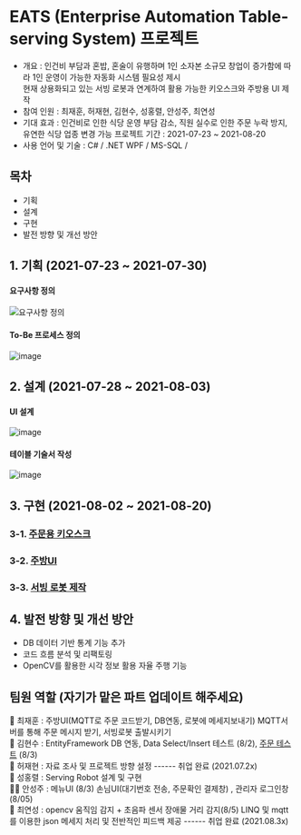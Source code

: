 # EATS (Enterprise Automation Table-serving System) 프로젝트 
- 개요 : 인건비 부담과 혼밥, 혼술이 유행하며 1인 소자본 소규모 창업이 증가함에 따라 1인 운영이 가능한 자동화 시스템 필요성 제시    
현재 상용화되고 있는 서빙 로봇과 연계하여 활용 가능한 키오스크와 주방용 UI 제작 
- 참여 인원 : 최재훈, 허재현, 김현수, 성홍렬, 안성주, 최연성
- 기대 효과 : 인건비로 인한 식당 운영 부담 감소, 직원 실수로 인한 주문 누락 방지, 유연한 식당 업종 변경 가능
프로젝트 기간 : 2021-07-23 ~ 2021-08-20
- 사용 언어 및 기술 : C# / .NET WPF / MS-SQL / 


## 목차 
- 기획
- 설계
- 구현
- 발전 방향 및 개선 방안 

## 1. 기획 (2021-07-23 ~ 2021-07-30)
#### 요구사항 정의 
![요구사항 정의](https://user-images.githubusercontent.com/77951828/129823796-a3a3d659-bde2-412f-83bb-43d2955d5b67.png)
#### To-Be 프로세스 정의
![image](https://user-images.githubusercontent.com/77951828/129824051-ef0a3618-5754-415f-9ed0-abd38c06241c.png)

## 2. 설계 (2021-07-28 ~ 2021-08-03)
#### UI 설계 
![image](https://user-images.githubusercontent.com/77951828/129824130-f85665d5-226c-4b63-8a99-4f598544056d.png)
#### 테이블 기술서 작성
![image](https://user-images.githubusercontent.com/77951828/129824169-c7b0b9f1-1eef-45de-a90c-6634a9772298.png)

## 3. 구현 (2021-08-02 ~ 2021-08-20)
### 3-1. [주문용 키오스크](https://github.com/jacksimuse/Project_EATS/tree/main/kiosk1)
### 3-2. [주방UI](https://github.com/jacksimuse/Project_EATS/tree/jacksim)
### 3-3. [서빙 로봇 제작](https://github.com/jacksimuse/Project_EATS/tree/hongryeol)

## 4. 발전 방향 및 개선 방안 
- DB 데이터 기반 통계 기능 추가
- 코드 흐름 분석 및 리팩토링 
- OpenCV를 활용한 시각 정보 활용 자율 주행 기능  

## 팀원 역할 (자기가 맡은 파트 업데이트 해주세요)  
🧓 최재훈 : 주방UI(MQTT로 주문 코드받기, DB연동, 로봇에 메세지보내기) MQTT서버를 통해 주문 메시지 받기, 서빙로봇 출발시키기  
👦 김현수 : EntityFramework DB 연동, Data Select/Insert 테스트 (8/2), [주문 테스트](https://github.com/jacksimuse/Project_EATS/tree/main/OrderTest) (8/3)  
🧑 허재현 : 자료 조사 및 프로젝트 방향 설정 ------ 취업 완료 (2021.07.2x)   
🧔 성홍렬 : Serving Robot 설계 및 구현   
👩‍🦰 안성주 :  메뉴UI (8/3) 손님UI(대기번호 전송, 주문확인 결제창) , 관리자 로그인창 (8/05)       
👩 최연성 :  opencv 움직임 감지 + 초음파 센서 장애물 거리 감지(8/5) LINQ 및 mqtt를 이용한 json 메세지 처리 및 전반적인 피드백 제공 ------ 취업 완료 (2021.08.3x)   
<br/>
